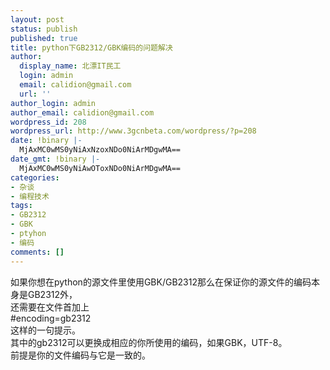 ```yaml
---
layout: post
status: publish
published: true
title: python下GB2312/GBK编码的问题解决
author:
  display_name: 北漂IT民工
  login: admin
  email: calidion@gmail.com
  url: ''
author_login: admin
author_email: calidion@gmail.com
wordpress_id: 208
wordpress_url: http://www.3gcnbeta.com/wordpress/?p=208
date: !binary |-
  MjAxMC0wMS0yNiAxNzoxNDo0NiArMDgwMA==
date_gmt: !binary |-
  MjAxMC0wMS0yNiAwOToxNDo0NiArMDgwMA==
categories:
- 杂谈
- 编程技术
tags:
- GB2312
- GBK
- ptyhon
- 编码
comments: []
---
```

<p>如果你想在python的源文件里使用GBK/GB2312那么在保证你的源文件的编码本身是GB2312外，<br />
还需要在文件首加上<br />
#encoding=gb2312<br />
这样的一句提示。<br />
其中的gb2312可以更换成相应的你所使用的编码，如果GBK，UTF-8。<br />
前提是你的文件编码与它是一致的。</p>
